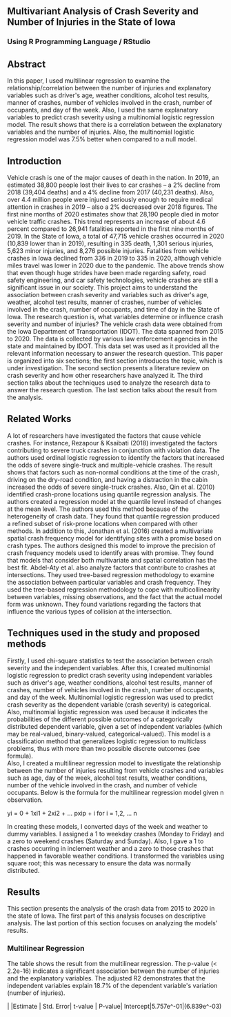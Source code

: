 ## Multivariant Analysis of Crash Severity and Number of Injuries in the State of Iowa
### Using R Programming Language / RStudio

## Abstract
In this paper, I used multilinear regression to examine the relationship/correlation between the number of injuries and explanatory variables such as driver's age, weather conditions, alcohol test results, manner of crashes, number of vehicles involved in the crash, number of occupants, and day of the week. Also, I used the same explanatory variables to predict crash severity using a multinomial logistic regression model. The result shows that there is a correlation between the explanatory variables and the number of injuries. Also, the multinomial logistic regression model was 7.5% better when compared to a null model. 

## Introduction
Vehicle crash is one of the major causes of death in the nation. In 2019, an estimated 38,800 people lost their lives to car crashes – a 2% decline from 2018 (39,404 deaths) and a 4% decline from 2017 (40,231 deaths). Also, over 4.4 million people were injured seriously enough to require medical attention in crashes in 2019 – also a 2% decreased over 2018 figures. The first nine months of 2020 estimates show that 28,190 people died in motor vehicle traffic crashes. This trend represents an increase of about 4.6 percent compared to 26,941 fatalities reported in the first nine months of 2019. 
In the State of Iowa, a total of 47,715 vehicle crashes occurred in 2020 (10,839 lower than in 2019), resulting in 335 death, 1,301 serious injuries, 5,623 minor injuries, and 8,276 possible injuries. Fatalities from vehicle crashes in Iowa declined from 336 in 2019 to 335 in 2020, although vehicle miles travel was lower in 2020 due to the pandemic. 
The above trends show that even though huge strides have been made regarding safety, road safety engineering, and car safety technologies, vehicle crashes are still a significant issue in our society. This project aims to understand the association between crash severity and variables such as driver's age, weather, alcohol test results, manner of crashes, number of vehicles involved in the crash, number of occupants, and time of day in the State of Iowa. The research question is, what variables determine or influence crash severity and number of injuries?
The vehicle crash data were obtained from the Iowa Department of Transportation (IDOT). The data spanned from 2015 to 2020. The data is collected by various law enforcement agencies in the state and maintained by IDOT. This data set was used as it provided all the relevant information necessary to answer the research question. 
This paper is organized into six sections; the first section introduces the topic, which is under investigation. The second section presents a literature review on crash severity and how other researchers have analyzed it. The third section talks about the techniques used to analyze the research data to answer the research question. The last section talks about the result from the analysis.

## Related Works

A lot of researchers have investigated the factors that cause vehicle crashes. For instance, Rezapour & Ksaibati (2018) investigated the factors contributing to severe truck crashes in conjunction with violation data. The authors used ordinal logistic regression to identify the factors that increased the odds of severe single-truck and multiple-vehicle crashes. The result shows that factors such as non-normal conditions at the time of the crash, driving on the dry-road condition, and having a distraction in the cabin increased the odds of severe single-truck crashes. 
Also, Qin et al. (2010) identified crash-prone locations using quantile regression analysis. The authors created a regression model at the quantile level instead of changes at the mean level. The authors used this method because of the heterogeneity of crash data. They found that quantile regression produced a refined subset of risk-prone locations when compared with other methods. 
In addition to this, Jonathan et al. (2016) created a multivariate spatial crash frequency model for identifying sites with a promise based on crash types. The authors designed this model to improve the precision of crash frequency models used to identify areas with promise. They found that models that consider both multivariate and spatial correlation has the best fit. 
Abdel-Aty et al. also analyze factors that contribute to crashes at intersections. They used tree-based regression methodology to examine the association between particular variables and crash frequency. They used the tree-based regression methodology to cope with multicollinearity between variables, missing observations, and the fact that the actual model form was unknown. They found variations regarding the factors that influence the various types of collision at the intersection. 

## Techniques used in the study and proposed methods
Firstly, I used chi-square statistics to test the association between crash severity and the independent variables. After this, I created multinomial logistic regression to predict crash severity using independent variables such as driver's age, weather conditions, alcohol test results, manner of crashes, number of vehicles involved in the crash, number of occupants, and day of the week. Multinomial logistic regression was used to predict crash severity as the dependent variable (crash severity) is categorical. Also, multinomial logistic regression was used because it indicates the probabilities of the different possible outcomes of a categorically distributed dependent variable, given a set of independent variables (which may be real-valued, binary-valued, categorical-valued). This model is a classification method that generalizes logistic regression to multiclass problems, thus with more than two possible discrete outcomes (see formula).  
Also, I created a multilinear regression model to investigate the relationship between the number of injuries resulting from vehicle crashes and variables such as age, day of the week, alcohol test results, weather conditions, number of the vehicle involved in the crash, and number of vehicle occupants. Below is the formula for the multilinear regression model given n observation.

  yi =  0 +  1xi1 +  2xi2 + ...  pxip +  i for i = 1,2, ... n

In creating these models, I converted days of the week and weather to dummy variables. I assigned a 1 to weekday crashes (Monday to Friday) and a zero to weekend crashes (Saturday and Sunday). Also, I gave a 1 to crashes occurring in inclement weather and a zero to those crashes that happened in favorable weather conditions.  I transformed the variables using square root; this was necessary to ensure the data was normally distributed.

## Results
This section presents the analysis of the crash data from 2015 to 2020 in the state of Iowa. The first part of this analysis focuses on descriptive analysis. The last portion of this section focuses on analyzing the models' results. 

### Multilinear Regression
The table shows the result from the multilinear regression. The p-value (< 2.2e-16) indicates a significant association between the number of injuries and the explanatory variables. The adjusted R2 demonstrates that the independent variables explain 18.7% of the dependent variable's variation (number of injuries).

| |Estimate | Std. Error| t-value | P-value|
Intercept|5.757e^-01|\(6.839e^-03\)

